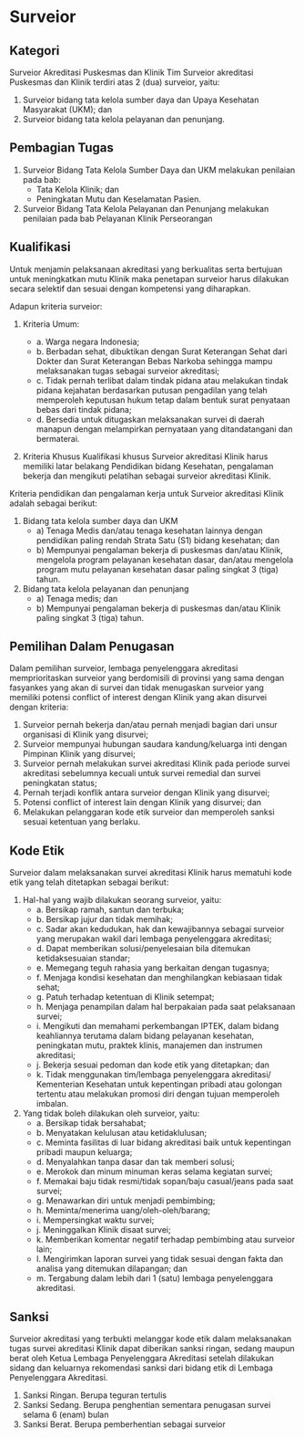 # Surveior

## Kategori  
Surveior Akreditasi Puskesmas dan Klinik 
Tim Surveior akreditasi Puskesmas dan Klinik terdiri atas 2 (dua) surveior, yaitu: 
1. Surveior bidang tata kelola sumber daya dan Upaya 
Kesehatan Masyarakat (UKM); dan  
2. Surveior bidang tata kelola pelayanan dan penunjang.  
 
## Pembagian Tugas 
1. Surveior Bidang Tata Kelola Sumber Daya dan UKM melakukan penilaian pada bab: 
    - Tata Kelola Klinik; dan 
    - Peningkatan Mutu dan Keselamatan Pasien. 
2. Surveior Bidang Tata Kelola Pelayanan dan Penunjang melakukan penilaian pada bab Pelayanan Klinik Perseorangan 

## Kualifikasi 
Untuk menjamin pelaksanaan akreditasi yang berkualitas serta bertujuan untuk meningkatkan mutu Klinik maka penetapan surveior harus dilakukan secara selektif dan sesuai dengan kompetensi yang diharapkan. 

Adapun kriteria surveior: 
1. Kriteria Umum: 
     - a. Warga negara Indonesia; 
     - b. Berbadan sehat, dibuktikan dengan Surat Keterangan Sehat dari Dokter dan Surat Keterangan Bebas Narkoba sehingga mampu melaksanakan tugas sebagai surveior akreditasi; 
     - c. Tidak pernah terlibat dalam tindak pidana atau melakukan tindak pidana kejahatan berdasarkan putusan pengadilan yang telah memperoleh keputusan hukum tetap dalam bentuk surat penyataan bebas dari tindak pidana; 
     - d. Bersedia untuk ditugaskan melaksanakan survei di daerah manapun dengan melampirkan pernyataan yang ditandatangani dan bermaterai. 
 
2. Kriteria Khusus
   Kualifikasi khusus Surveior akreditasi Klinik harus memiliki latar belakang Pendidikan bidang Kesehatan, pengalaman bekerja dan mengikuti pelatihan sebagai surveior akreditasi Klinik. 
  
  Kriteria pendidikan dan pengalaman kerja untuk Surveior akreditasi Klinik adalah sebagai berikut: 

   1) Bidang tata kelola sumber daya dan UKM
      - a) Tenaga Medis dan/atau tenaga kesehatan lainnya dengan pendidikan paling rendah Strata Satu (S1) bidang kesehatan; dan 
      - b) Mempunyai pengalaman bekerja di puskesmas dan/atau Klinik, mengelola program pelayanan kesehatan dasar, dan/atau mengelola program mutu pelayanan kesehatan dasar paling singkat 3 (tiga) tahun. 
   2) Bidang tata kelola pelayanan dan penunjang  
      - a) Tenaga medis; dan 
      - b) Mempunyai pengalaman bekerja di puskesmas dan/atau Klinik paling singkat 3 (tiga) tahun. 
 
## Pemilihan Dalam Penugasan 
Dalam pemilihan surveior, lembaga penyelenggara akreditasi memprioritaskan surveior yang berdomisili di provinsi yang sama dengan fasyankes yang akan di survei dan tidak menugaskan surveior yang memiliki potensi conflict of interest dengan Klinik yang akan disurvei dengan kriteria: 
1. Surveior pernah bekerja dan/atau pernah menjadi bagian dari unsur organisasi di Klinik yang disurvei; 
2. Surveior mempunyai hubungan saudara kandung/keluarga inti dengan Pimpinan Klinik yang disurvei; 
3. Surveior pernah melakukan survei akreditasi Klinik pada periode survei akreditasi sebelumnya kecuali untuk survei remedial dan survei peningkatan status; 
4. Pernah terjadi konflik antara surveior dengan Klinik yang disurvei;
5. Potensi conflict of interest lain dengan Klinik yang disurvei; dan 
6. Melakukan pelanggaran kode etik surveior dan memperoleh sanksi sesuai ketentuan yang berlaku. 
 
## Kode Etik 
Surveior dalam melaksanakan survei akreditasi Klinik harus mematuhi kode etik yang telah ditetapkan sebagai berikut:  
1. Hal-hal yang wajib dilakukan seorang surveior, yaitu:
   - a. Bersikap ramah, santun dan terbuka; 
   - b. Bersikap jujur dan tidak memihak; 
   - c. Sadar akan kedudukan, hak dan kewajibannya sebagai surveior yang merupakan wakil dari lembaga penyelenggara akreditasi; 
   - d. Dapat memberikan solusi/penyelesaian bila ditemukan ketidaksesuaian standar; 
   - e. Memegang teguh rahasia yang berkaitan dengan tugasnya; 
   - f. Menjaga kondisi kesehatan dan menghilangkan kebiasaan tidak sehat; 
   - g. Patuh terhadap ketentuan di Klinik setempat; 
   - h. Menjaga penampilan dalam hal berpakaian pada saat pelaksanaan survei; 
   - i. Mengikuti dan memahami perkembangan IPTEK, dalam bidang keahliannya terutama dalam bidang pelayanan kesehatan, peningkatan mutu, praktek klinis, manajemen dan instrumen akreditasi; 
   - j. Bekerja sesuai pedoman dan kode etik yang ditetapkan; dan 
   - k. Tidak menggunakan tim/lembaga penyelenggara akreditasi/ Kementerian Kesehatan untuk kepentingan pribadi atau golongan tertentu atau melakukan promosi diri dengan tujuan memperoleh imbalan. 
2.  Yang tidak boleh dilakukan oleh surveior, yaitu: 
    - a. Bersikap tidak bersahabat;  
    - b. Menyatakan kelulusan atau ketidaklulusan;   
    - c. Meminta fasilitas di luar bidang akreditasi baik untuk kepentingan pribadi maupun keluarga; 
    - d. Menyalahkan tanpa dasar dan tak memberi solusi; 
    - e. Merokok dan minum minuman keras selama kegiatan survei; 
    - f. Memakai baju tidak resmi/tidak sopan/baju casual/jeans pada saat survei; 
    - g. Menawarkan diri untuk menjadi pembimbing;  
    - h. Meminta/menerima uang/oleh-oleh/barang; 
    - i. Mempersingkat waktu survei; 
    - j. Meninggalkan Klinik disaat survei; 
    - k. Memberikan komentar negatif terhadap pembimbing atau surveior lain; 
    - l. Mengirimkan laporan survei yang tidak sesuai dengan fakta dan analisa yang ditemukan dilapangan; dan 
    - m. Tergabung dalam lebih dari 1 (satu) lembaga penyelenggara akreditasi. 
 
## Sanksi
Surveior akreditasi yang terbukti melanggar kode etik dalam melaksanakan tugas survei akreditasi Klinik dapat diberikan sanksi ringan, sedang maupun berat oleh Ketua Lembaga Penyelenggara Akreditasi setelah dilakukan sidang dan keluarnya rekomendasi sanksi dari bidang etik di Lembaga Penyelenggara Akreditasi.  

1. Sanksi Ringan. Berupa teguran tertulis 
1. Sanksi Sedang. Berupa penghentian sementara penugasan survei selama 6 (enam) bulan 
1. Sanksi Berat. Berupa pemberhentian sebagai surveior  
 
